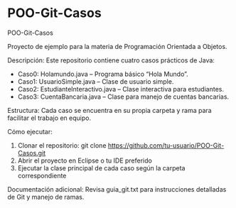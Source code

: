 # POO-Git-Casos
POO-Git-Casos

Proyecto de ejemplo para la materia de Programación Orientada a Objetos.

Descripción:
Este repositorio contiene cuatro casos prácticos de Java:

- Caso0: Holamundo.java – Programa básico “Hola Mundo”.
- Caso1: UsuarioSimple.java – Clase de usuario simple.
- Caso2: EstudianteInteractivo.java – Clase interactiva para estudiantes.
- Caso3: CuentaBancaria.java – Clase para manejo de cuentas bancarias.

Estructura:
Cada caso se encuentra en su propia carpeta y rama para facilitar el trabajo en equipo.

Cómo ejecutar:
1. Clonar el repositorio:
   git clone https://github.com/tu-usuario/POO-Git-Casos.git
2. Abrir el proyecto en Eclipse o tu IDE preferido
3. Ejecutar la clase principal de cada caso según la carpeta correspondiente

Documentación adicional:
Revisa guia_git.txt para instrucciones detalladas de Git y manejo de ramas.
